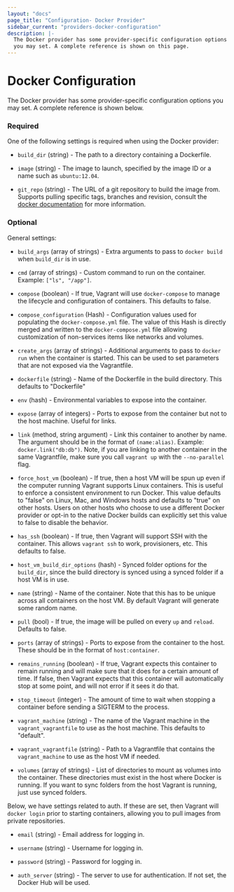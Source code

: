 ```yaml
---
layout: "docs"
page_title: "Configuration- Docker Provider"
sidebar_current: "providers-docker-configuration"
description: |-
  The Docker provider has some provider-specific configuration options
  you may set. A complete reference is shown on this page.
---
```


# Docker Configuration

The Docker provider has some provider-specific configuration options
you may set. A complete reference is shown below.

### Required

One of the following settings is required when using the Docker provider:

  * `build_dir` (string) - The path to a directory containing a Dockerfile.

  * `image` (string) - The image to launch, specified by the image ID or a name
    such as `ubuntu:12.04`.

  * `git_repo` (string) - The URL of a git repository to build the image from.
    Supports pulling specific tags, branches and revision, consult the
    [docker documentation](https://docs.docker.com/engine/reference/commandline/build/#/git-repositories)
    for more information.

### Optional

General settings:

  * `build_args` (array of strings) - Extra arguments to pass to
      `docker build` when `build_dir` is in use.

  * `cmd` (array of strings) - Custom command to run on the container.
    Example: `["ls", "/app"]`.

  * `compose` (boolean) - If true, Vagrant will use `docker-compose` to
    manage the lifecycle and configuration of containers. This defaults
    to false.

  * `compose_configuration` (Hash) - Configuration values used for populating
    the `docker-compose.yml` file. The value of this Hash is directly merged
    and written to the `docker-compose.yml` file allowing customization of
    non-services items like networks and volumes.

  * `create_args` (array of strings) - Additional arguments to pass to
    `docker run` when the container is started. This can be used to set
    parameters that are not exposed via the Vagrantfile.

  * `dockerfile` (string) - Name of the Dockerfile in the build directory.
    This defaults to "Dockerfile"

  * `env` (hash) - Environmental variables to expose into the container.

  * `expose` (array of integers) - Ports to expose from the container
    but not to the host machine. Useful for links.

  * `link` (method, string argument) - Link this container to another
    by name. The argument should be in the format of `(name:alias)`.
    Example: `docker.link("db:db")`. Note, if you are linking to
    another container in the same Vagrantfile, make sure you call
    `vagrant up` with the `--no-parallel` flag.

  * `force_host_vm` (boolean) - If true, then a host VM will be spun up
    even if the computer running Vagrant supports Linux containers. This
    is useful to enforce a consistent environment to run Docker. This value
    defaults to "false" on Linux, Mac, and Windows hosts and defaults to "true"
    on other hosts. Users on other hosts who choose to use a different Docker
    provider or opt-in to the native Docker builds can explicitly set this
    value to false to disable the behavior.

  * `has_ssh` (boolean) - If true, then Vagrant will support SSH with
    the container. This allows `vagrant ssh` to work, provisioners, etc.
    This defaults to false.

  * `host_vm_build_dir_options` (hash) - Synced folder options for the
    `build_dir`, since the build directory is synced using a synced folder
    if a host VM is in use.

  * `name` (string) - Name of the container. Note that this has to be unique
    across all containers on the host VM. By default Vagrant will generate
    some random name.

  * `pull` (bool) - If true, the image will be pulled on every `up` and
    `reload`. Defaults to false.

  * `ports` (array of strings) - Ports to expose from the container to the
    host. These should be in the format of `host:container`.

  * `remains_running` (boolean) - If true, Vagrant expects this container
    to remain running and will make sure that it does for a certain amount
    of time. If false, then Vagrant expects that this container will
    automatically stop at some point, and will not error if it sees it do that.

  * `stop_timeout` (integer) - The amount of time to wait when stopping
    a container before sending a SIGTERM to the process.

  * `vagrant_machine` (string) - The name of the Vagrant machine in the
    `vagrant_vagrantfile` to use as the host machine. This defaults to
    "default".

  * `vagrant_vagrantfile` (string) - Path to a Vagrantfile that contains
    the `vagrant_machine` to use as the host VM if needed.

  * `volumes` (array of strings) - List of directories to mount as
    volumes into the container. These directories must exist in the
    host where Docker is running. If you want to sync folders from the
    host Vagrant is running, just use synced folders.

Below, we have settings related to auth. If these are set, then Vagrant
will `docker login` prior to starting containers, allowing you to pull
images from private repositories.

  * `email` (string) - Email address for logging in.

  * `username` (string) - Username for logging in.

  * `password` (string) - Password for logging in.

  * `auth_server` (string) - The server to use for authentication. If not
      set, the Docker Hub will be used.
